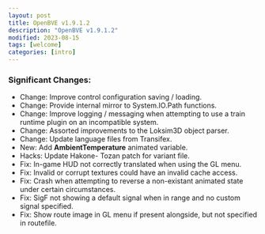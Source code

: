 ```yaml
---
layout: post
title: OpenBVE v1.9.1.2
description: "OpenBVE v1.9.1.2"
modified: 2023-08-15
tags: [welcome]
categories: [intro]
---
```


### Significant Changes:
* Change: Improve control configuration saving / loading.
* Change: Provide internal mirror to System.IO.Path functions.
* Change: Improve logging / messaging when attempting to use a train runtime plugin on an incompatible system.
* Change: Assorted improvements to the Loksim3D object parser.
* Change: Update language files from Transifex.
* New: Add **AmbientTemperature** animated variable.
* Hacks: Update Hakone- Tozan patch for variant file.
* Fix: In-game HUD not correctly translated when using the GL menu.
* Fix: Invalid or corrupt textures could have an invalid cache access.
* Fix: Crash when attempting to reverse a non-existant animated state under certain circumstances.
* Fix: SigF not showing a default signal when in range and no custom signal specified.
* Fix: Show route image in GL menu if present alongside, but not specified in routefile.